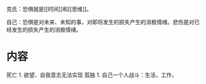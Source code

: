 克氏：恐惧就是[[时间]]和[[思维]]。

自己：恐惧是对未来、未知的事，对即将发生的损失产生的消极情绪。悲伤是对已经发生的损失产生的消极情绪。

# 内容
死亡
	1. 欲望、自我意志无法实现
孤独
	1. 自己一个人战斗：生活，工作，
